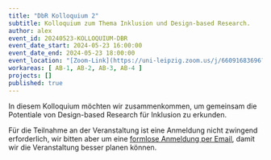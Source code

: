 ```yaml
---
title: "DbR Kolloquium 2"
subtitle: Kolloquium zum Thema Inklusion und Design-based Research.
author: alex
event_id: 20240523-KOLLOQUIUM-DBR
event_date_start: 2024-05-23 16:00:00
event_date_end: 2024-05-23 18:00:00
event_location: "[Zoom-Link](https://uni-leipzig.zoom.us/j/66091683696?pwd=eEhBK25JZXVDL1ZTamNzMjZlZnkzZz09)"
workareas: [ AB-1, AB-2, AB-3, AB-4 ]
projects: []
published: true
---
```


In diesem Kolloquium möchten wir zusammenkommen, um gemeinsam die Potentiale von Design-based Research für Inklusion zu erkunden.

Für die Teilnahme an der Veranstaltung ist eine Anmeldung nicht zwingend erforderlich, wir bitten aber um eine [formlose Anmeldung per Email](mailto:sekretariat@inklusion.network), damit wir die Veranstaltung besser planen können. 